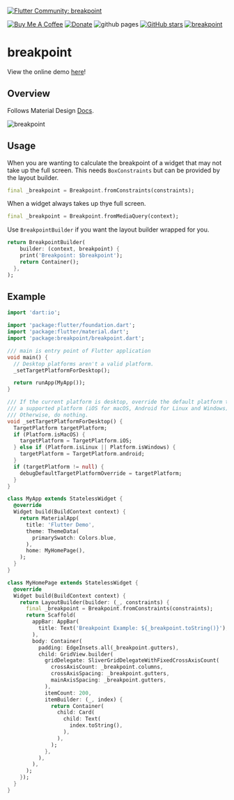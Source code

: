 [![Flutter Community: breakpoint](https://fluttercommunity.dev/_github/header/breakpoint)](https://github.com/fluttercommunity/community)

[![Buy Me A Coffee](https://img.shields.io/badge/Donate-Buy%20Me%20A%20Coffee-yellow.svg)](https://www.buymeacoffee.com/rodydavis)
[![Donate](https://img.shields.io/badge/Donate-PayPal-green.svg)](https://www.paypal.com/cgi-bin/webscr?cmd=_s-xclick&hosted_button_id=WSH3GVC49GNNJ)
![github pages](https://github.com/fluttercommunity/breakpoint/workflows/github%20pages/badge.svg)
[![GitHub stars](https://img.shields.io/github/stars/fluttercommunity/breakpoint?color=blue)](https://github.com/fluttercommunity/breakpoint)
[![breakpoint](https://img.shields.io/pub/v/breakpoint.svg)](https://pub.dev/packages/breakpoint)


# breakpoint

View the online demo [here](https://fluttercommunity.github.io/breakpoint/#/)!

## Overview

Follows Material Design [Docs](https://material.io/design/layout/responsive-layout-grid.html#breakpoints).

![breakpoint](https://github.com/fluttercommunity/breakpoint/blob/master/screenshots/breakpoint.png)

## Usage

When you are wanting to calculate the breakpoint of a widget that may not take up the full screen. This needs `BoxConstraints` but can be provided by the layout builder.

``` dart
final _breakpoint = Breakpoint.fromConstraints(constraints);
```

When a widget always takes up thye full screen.

``` dart
final _breakpoint = Breakpoint.fromMediaQuery(context);
```

Use `BreakpointBuilder` if you want the layout builder wrapped for you.

``` dart
return BreakpointBuilder(
    builder: (context, breakpoint) {
    print('Breakpoint: $breakpoint');
    return Container();
  },
);
```

## Example

``` dart
import 'dart:io';

import 'package:flutter/foundation.dart';
import 'package:flutter/material.dart';
import 'package:breakpoint/breakpoint.dart';

/// main is entry point of Flutter application
void main() {
  // Desktop platforms aren't a valid platform.
  _setTargetPlatformForDesktop();

  return runApp(MyApp());
}

/// If the current platform is desktop, override the default platform to
/// a supported platform (iOS for macOS, Android for Linux and Windows).
/// Otherwise, do nothing.
void _setTargetPlatformForDesktop() {
  TargetPlatform targetPlatform;
  if (Platform.isMacOS) {
    targetPlatform = TargetPlatform.iOS;
  } else if (Platform.isLinux || Platform.isWindows) {
    targetPlatform = TargetPlatform.android;
  }
  if (targetPlatform != null) {
    debugDefaultTargetPlatformOverride = targetPlatform;
  }
}

class MyApp extends StatelessWidget {
  @override
  Widget build(BuildContext context) {
    return MaterialApp(
      title: 'Flutter Demo',
      theme: ThemeData(
        primarySwatch: Colors.blue,
      ),
      home: MyHomePage(),
    );
  }
}

class MyHomePage extends StatelessWidget {
  @override
  Widget build(BuildContext context) {
    return LayoutBuilder(builder: (_, constraints) {
      final _breakpoint = Breakpoint.fromConstraints(constraints);
      return Scaffold(
        appBar: AppBar(
          title: Text('Breakpoint Example: ${_breakpoint.toString()}'),
        ),
        body: Container(
          padding: EdgeInsets.all(_breakpoint.gutters),
          child: GridView.builder(
            gridDelegate: SliverGridDelegateWithFixedCrossAxisCount(
              crossAxisCount: _breakpoint.columns,
              crossAxisSpacing: _breakpoint.gutters,
              mainAxisSpacing: _breakpoint.gutters,
            ),
            itemCount: 200,
            itemBuilder: (_, index) {
              return Container(
                child: Card(
                  child: Text(
                    index.toString(),
                  ),
                ),
              );
            },
          ),
        ),
      );
    });
  }
}

```
